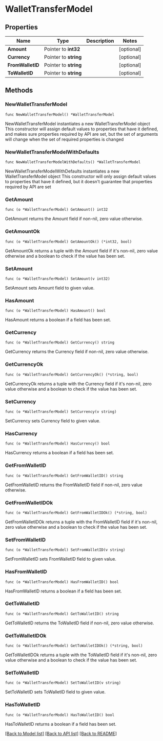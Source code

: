 # WalletTransferModel

## Properties

Name | Type | Description | Notes
------------ | ------------- | ------------- | -------------
**Amount** | Pointer to **int32** |  | [optional] 
**Currency** | Pointer to **string** |  | [optional] 
**FromWalletID** | Pointer to **string** |  | [optional] 
**ToWalletID** | Pointer to **string** |  | [optional] 

## Methods

### NewWalletTransferModel

`func NewWalletTransferModel() *WalletTransferModel`

NewWalletTransferModel instantiates a new WalletTransferModel object
This constructor will assign default values to properties that have it defined,
and makes sure properties required by API are set, but the set of arguments
will change when the set of required properties is changed

### NewWalletTransferModelWithDefaults

`func NewWalletTransferModelWithDefaults() *WalletTransferModel`

NewWalletTransferModelWithDefaults instantiates a new WalletTransferModel object
This constructor will only assign default values to properties that have it defined,
but it doesn't guarantee that properties required by API are set

### GetAmount

`func (o *WalletTransferModel) GetAmount() int32`

GetAmount returns the Amount field if non-nil, zero value otherwise.

### GetAmountOk

`func (o *WalletTransferModel) GetAmountOk() (*int32, bool)`

GetAmountOk returns a tuple with the Amount field if it's non-nil, zero value otherwise
and a boolean to check if the value has been set.

### SetAmount

`func (o *WalletTransferModel) SetAmount(v int32)`

SetAmount sets Amount field to given value.

### HasAmount

`func (o *WalletTransferModel) HasAmount() bool`

HasAmount returns a boolean if a field has been set.

### GetCurrency

`func (o *WalletTransferModel) GetCurrency() string`

GetCurrency returns the Currency field if non-nil, zero value otherwise.

### GetCurrencyOk

`func (o *WalletTransferModel) GetCurrencyOk() (*string, bool)`

GetCurrencyOk returns a tuple with the Currency field if it's non-nil, zero value otherwise
and a boolean to check if the value has been set.

### SetCurrency

`func (o *WalletTransferModel) SetCurrency(v string)`

SetCurrency sets Currency field to given value.

### HasCurrency

`func (o *WalletTransferModel) HasCurrency() bool`

HasCurrency returns a boolean if a field has been set.

### GetFromWalletID

`func (o *WalletTransferModel) GetFromWalletID() string`

GetFromWalletID returns the FromWalletID field if non-nil, zero value otherwise.

### GetFromWalletIDOk

`func (o *WalletTransferModel) GetFromWalletIDOk() (*string, bool)`

GetFromWalletIDOk returns a tuple with the FromWalletID field if it's non-nil, zero value otherwise
and a boolean to check if the value has been set.

### SetFromWalletID

`func (o *WalletTransferModel) SetFromWalletID(v string)`

SetFromWalletID sets FromWalletID field to given value.

### HasFromWalletID

`func (o *WalletTransferModel) HasFromWalletID() bool`

HasFromWalletID returns a boolean if a field has been set.

### GetToWalletID

`func (o *WalletTransferModel) GetToWalletID() string`

GetToWalletID returns the ToWalletID field if non-nil, zero value otherwise.

### GetToWalletIDOk

`func (o *WalletTransferModel) GetToWalletIDOk() (*string, bool)`

GetToWalletIDOk returns a tuple with the ToWalletID field if it's non-nil, zero value otherwise
and a boolean to check if the value has been set.

### SetToWalletID

`func (o *WalletTransferModel) SetToWalletID(v string)`

SetToWalletID sets ToWalletID field to given value.

### HasToWalletID

`func (o *WalletTransferModel) HasToWalletID() bool`

HasToWalletID returns a boolean if a field has been set.


[[Back to Model list]](../README.md#documentation-for-models) [[Back to API list]](../README.md#documentation-for-api-endpoints) [[Back to README]](../README.md)


